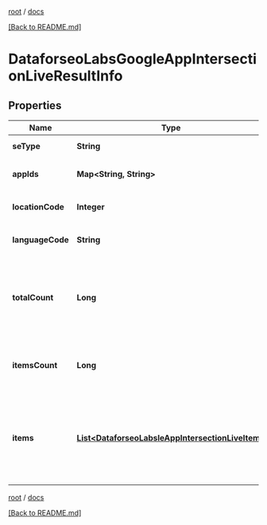 [root](./../ "root") / [docs](./ "docs")

[[Back to README.md]](./../README.md "[Back to README.md]")

# DataforseoLabsGoogleAppIntersectionLiveResultInfo

## Properties

| Name | Type | Description | Notes |
|------------ | ------------- | ------------- | -------------|
|**seType** | **String** | search engine type |  [optional] |
|**appIds** | **Map&lt;String, String&gt;** | ids of the apps in a POST array |  [optional] |
|**locationCode** | **Integer** | location code in a POST array |  [optional] |
|**languageCode** | **String** | language code in a POST array |  [optional] |
|**totalCount** | **Long** | total amount of results in our database relevant to your request |  [optional] |
|**itemsCount** | **Long** | the number of results returned in the items array |  [optional] |
|**items** | [**List&lt;DataforseoLabsleAppIntersectionLiveItem&gt;**](DataforseoLabsleAppIntersectionLiveItem.md) | contains data related to the ranking keywords for the app specified in the app_id field |  [optional] |

[root](./../ "root") / [docs](./ "docs")

[[Back to README.md]](./../README.md "[Back to README.md]")